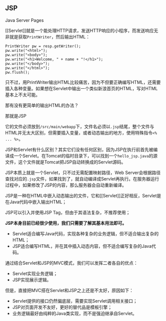 ## JSP
Java Server Pages

[[Servlet]]就是一个能处理HTTP请求，发送HTTP响应的小程序，而发送响应无非就是获取`PrintWriter`，然后输出HTML：

```
PrintWriter pw = resp.getWriter();
pw.write("<html>");
pw.write("<body>");
pw.write("<h1>Welcome, " + name + "!</h1>");
pw.write("</body>");
pw.write("</html>");
pw.flush();
```

只不过，用PrintWriter输出HTML比较痛苦，因为不但要正确编写HTML，还需要插入各种变量。如果想在Servlet中输出一个类似新浪首页的HTML，写对HTML基本上不太可能。

那有没有更简单的输出HTML的办法？


那就是JSP


它的文件必须放到`/src/main/webapp`下，文件名必须以`.jsp`结尾，整个文件与HTML并无太大区别，但需要插入变量，或者动态输出的地方，使用特殊指令`<% ... %>`。

JSP和Servlet有什么区别？其实它们没有任何区别，因为JSP在执行前首先被编译成一个Servlet。在Tomcat的临时目录下，可以找到一个`hello_jsp.java`的源文件，这个文件就是Tomcat把JSP自动转换成的Servlet源码。

JSP本质上就是一个Servlet，只不过无需配置映射路径，Web Server会根据路径查找对应的`.jsp`文件，如果找到了，就自动编译成Servlet再执行。在服务器运行过程中，如果修改了JSP的内容，那么服务器会自动重新编译。


JSP是一种在HTML中嵌入动态输出的文件，它和[[Servlet]]正好相反，Servlet是在Java代码中嵌入输出HTML；

JSP可以引入并使用JSP Tag，但由于其语法复杂，不推荐使用；

**JSP本身目前已经很少使用，我们只需要了解其基本用法即可。**


-   Servlet适合编写Java代码，实现各种复杂的业务逻辑，但不适合输出复杂的HTML；
-   JSP适合编写HTML，并在其中插入动态内容，但不适合编写复杂的Java代码。

通过结合Servlet和JSP的MVC模式，我们可以发挥二者各自的优点：

-   Servlet实现业务逻辑；
-   JSP实现展示逻辑。

但是，直接把MVC搭在Servlet和JSP之上还是不太好，原因如下：

-   Servlet提供的接口仍然偏底层，需要实现Servlet调用相关接口；
-   JSP对页面开发不友好，更好的替代品是模板引擎；
-   业务逻辑最好由纯粹的Java类实现，而不是强迫继承自Servlet。